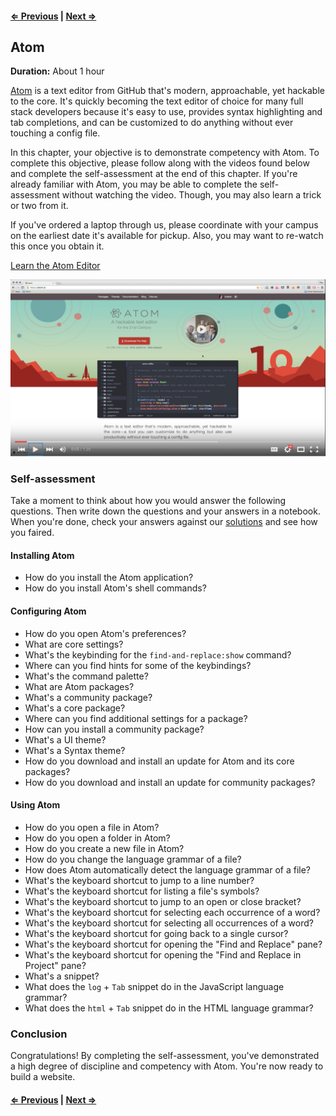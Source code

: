 #### [⇐ Previous](slack.md) | [Next ⇒](html_css.md)

## Atom

**Duration:** About 1 hour

[Atom][atom] is a text editor from GitHub that's modern, approachable, yet hackable to the core. It's quickly becoming the text editor of choice for many full stack developers because it's easy to use, provides syntax highlighting and tab completions, and can be customized to do anything without ever touching a config file.

In this chapter, your objective is to demonstrate competency with Atom. To complete this objective, please follow along with the videos found below and complete the self-assessment at the end of this chapter. If you're already familiar with Atom, you may be able to complete the self-assessment without watching the video. Though, you may also learn a trick or two from it.

If you've ordered a laptop through us, please coordinate with your campus on the earliest date it's available for pickup. Also, you may want to re-watch this once you obtain it.

[Learn the Atom Editor][learn-atom]

[![](images/atom.png)][learn-atom]

### Self-assessment

Take a moment to think about how you would answer the following questions. Then write down the questions and your answers in a notebook. When you're done, check your answers against our [solutions](solutions/atom.md) and see how you faired.

#### Installing Atom

- How do you install the Atom application?
- How do you install Atom's shell commands?

#### Configuring Atom

- How do you open Atom's preferences?
- What are core settings?
- What's the keybinding for the `find-and-replace:show` command?
- Where can you find hints for some of the keybindings?
- What's the command palette?
- What are Atom packages?
- What's a community package?
- What's a core package?
- Where can you find additional settings for a package?
- How can you install a community package?
- What's a UI theme?
- What's a Syntax theme?
- How do you download and install an update for Atom and its core packages?
- How do you download and install an update for community packages?

#### Using Atom

- How do you open a file in Atom?
- How do you open a folder in Atom?
- How do you create a new file in Atom?
- How do you change the language grammar of a file?
- How does Atom automatically detect the language grammar of a file?
- What's the keyboard shortcut to jump to a line number?
- What's the keyboard shortcut for listing a file's symbols?
- What's the keyboard shortcut to jump to an open or close bracket?
- What's the keyboard shortcut for selecting each occurrence of a word?
- What's the keyboard shortcut for selecting all occurrences of a word?
- What's the keyboard shortcut for going back to a single cursor?
- What's the keyboard shortcut for opening the "Find and Replace" pane?
- What's the keyboard shortcut for opening the "Find and Replace in Project" pane?
- What's a snippet?
- What does the `log` + `Tab` snippet do in the JavaScript language grammar?
- What does the `html` + `Tab` snippet do in the HTML language grammar?

### Conclusion

Congratulations! By completing the self-assessment, you've demonstrated a high degree of discipline and competency with Atom. You're now ready to build a website.

#### [⇐ Previous](slack.md) | [Next ⇒](html_css.md)

[atom]: https://atom.io/
[learn-atom]: https://www.youtube.com/watch?v=ErpALj-8l5M&list=PLl4aJLa4PetCQcCEL0FvCh3L1SVf-nNSU
